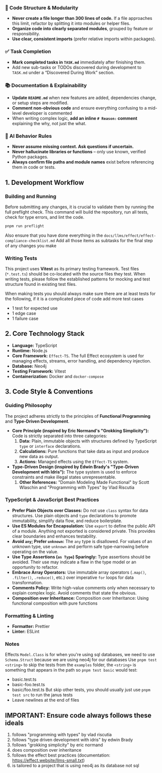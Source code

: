 ### 🧱 Code Structure & Modularity
- **Never create a file longer than 300 lines of code.** If a file approaches this limit, refactor by splitting it into modules or helper files.
- **Organize code into clearly separated modules**, grouped by feature or responsibility.
- **Use clear, consistent imports** (prefer relative imports within packages).

### ✅ Task Completion
- **Mark completed tasks in `TASK.md`** immediately after finishing them.
- Add new sub-tasks or TODOs discovered during development to `TASK.md` under a “Discovered During Work” section.

### 📚 Documentation & Explainability
- **Update `README.md`** when new features are added, dependencies change, or setup steps are modified.
- **Comment non-obvious code** and ensure everything confusing to a mid-level developer is commented
- When writing complex logic, **add an inline `# Reason:` comment** explaining the why, not just the what.

### 🧠 AI Behavior Rules
- **Never assume missing context. Ask questions if uncertain.**
- **Never hallucinate libraries or functions** – only use known, verified Python packages.
- **Always confirm file paths and module names** exist before referencing them in code or tests.

## 1. Development Workflow

### Building and Running

Before submitting any changes, it is crucial to validate them by running the full preflight check. This command will build the repository, run all tests, check for type errors, and lint the code.

```bash
pnpm run preflight
```

Also ensure that you have done everything in the `docs/llms/effect/effect-compliance-checklist.md` Add all those items as subtasks for the final step of any changes you make

### Writing Tests

This project uses **Vitest** as its primary testing framework. Test files (`*.test.ts`) should be co-located with the source files they test. When writing tests, please follow the established patterns for mocking and test structure found in existing test files.

When making tests you should always make sure there are at least tests for the following, if it is a complicated piece of code add more test cases
  - 1 test for expected use
  - 1 edge case
  - 1 failure case

## 2. Core Technology Stack

-   **Language:** TypeScript
-   **Runtime:** Node.js
-   **Core Framework:** `Effect-TS`. The full Effect ecosystem is used for managing effects, streams, error handling, and dependency injection.
-   **Database:** Neo4j
-   **Testing Framework:** Vitest
-   **Containerization:** Docker and `docker-compose`

## 3. Code Style & Conventions

### Guiding Philosophy

The project adheres strictly to the principles of **Functional Programming** and **Type-Driven Development**.

-   **Core Principle (inspired by Eric Normand's "Grokking Simplicity"):** Code is strictly separated into three categories:
    1.  **Data:** Plain, immutable objects with structures defined by TypeScript `type` or `interface` declarations.
    2.  **Calculations:** Pure functions that take data as input and produce new data as output.
    3.  **Actions:** Managed effects using the `Effect-TS` system.
-   **Type-Driven Design (inspired by Edwin Brady's "Type-Driven Development with Idris"):** The type system is used to enforce constraints and make illegal states unrepresentable.
    1. **Other References:** "Domain Modeling Made Functional" by Scott Wlaschin and "Programming with Types" by Vlad Riscutia

### TypeScript & JavaScript Best Practices

-   **Prefer Plain Objects over Classes:** Do not use `class` syntax for data structures. Use plain objects and `type` declarations to promote immutability, simplify data flow, and reduce boilerplate.
-   **Use ES Modules for Encapsulation:** Use `export` to define the public API of a module. Anything not exported is considered private. This provides clear boundaries and enhances testability.
-   **Avoid `any`; Prefer `unknown`:** The `any` type is disallowed. For values of an unknown type, use `unknown` and perform safe type-narrowing before operating on the value.
-   **Use Type Assertions (`as Type`) Sparingly:** Type assertions should be avoided. Their use may indicate a flaw in the type model or an opportunity to refactor.
-   **Embrace Array Operators:** Use immutable array operators (`.map()`, `.filter()`, `.reduce()`, etc.) over imperative `for` loops for data transformation.
-   **Comments Policy:** Write high-value comments only when necessary to explain complex logic. Avoid comments that state the obvious.
-   **Composition over Inheritance:** Composition over Inheritance: Using functional composition with pure functions

### Formatting & Linting

-   **Formatter:** Prettier
-   **Linter:** ESLint

### Notes

Effects `Model.Class` is for when you're using sql databases, we need to use `Schema.Struct` because we are using neo4j for our databases
Use `pnpm test <string>` to skip the tests from the `examples` folder, the `<string>` is something that appears in the path so `pnpm test basic` would test:
- basic.test.ts
- basic-foo.test.ts
- basic/foo.test.ts
But skip other tests, you should usually just use `pnpm test src` to run the janus tests
- Leave newlines at the end of files

## **IMPORTANT**: Ensure code always follows these ideals
1. follows "programming with types" by vlad riscutia
2. follows "type driven development with idris" by edwin Brady
3. follows "grokking simplicity" by eric normand
4. does composition over inheritance
5. follows the effect best practices (documentation: https://effect.website/llms-small.txt)
6. is tailored to a project that is using neo4j as its database not sql
